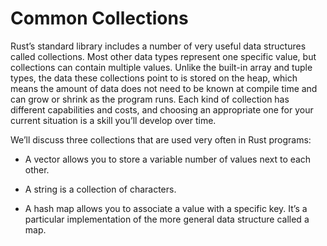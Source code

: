 # Common Collections

Rust’s standard library includes a number of very useful data structures called collections. Most other data types represent one specific value, but collections can contain multiple values. Unlike the built-in array and tuple types, the data these collections point to is stored on the heap, which means the amount of data does not need to be known at compile time and can grow or shrink as the program runs. Each kind of collection has different capabilities and costs, and choosing an appropriate one for your current situation is a skill you’ll develop over time.

We’ll discuss three collections that are used very often in Rust programs:

- A vector allows you to store a variable number of values next to each other.
    
    
- A string is a collection of characters.

- A hash map allows you to associate a value with a specific key. It’s a particular implementation of the more general data structure called a map.
